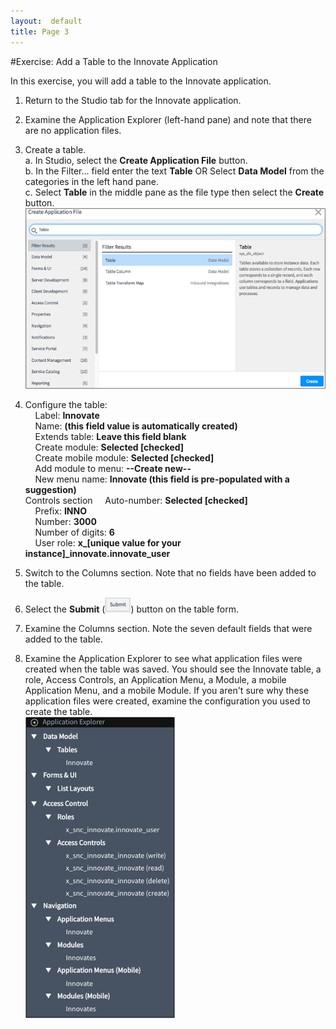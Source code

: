 ```yaml
---
layout:  default
title: Page 3
---
```

#Exercise:  Add a Table to the Innovate Application

In this exercise, you will add a table to the Innovate application. 

1.	Return to the Studio tab for the Innovate application.
2.	Examine the Application Explorer (left-hand pane) and note that there are no application files.
3.	Create a table.  
	a.  In Studio, select the **Create Application File** button.  
	b.  In the Filter... field enter the text **Table** OR Select **Data Model** from the categories in the left hand pane.  
	c.  Select **Table** in the middle pane as the file type then select the **Create** button.  ![](Images/CreateTableFile.png) 
				
4.	Configure the table:  
		&nbsp;&nbsp;&nbsp;&nbsp;Label:  **Innovate**  
		&nbsp;&nbsp;&nbsp;&nbsp;Name:  **(this field value is automatically created)**  
		&nbsp;&nbsp;&nbsp;&nbsp;Extends table:  **Leave this field blank**  
		&nbsp;&nbsp;&nbsp;&nbsp;Create module:  **Selected [checked]**  
		&nbsp;&nbsp;&nbsp;&nbsp;Create mobile module:  **Selected [checked]**  
		&nbsp;&nbsp;&nbsp;&nbsp;Add module to menu:  **--Create new--**  
		&nbsp;&nbsp;&nbsp;&nbsp;New menu name:  **Innovate (this field is pre-populated with a suggestion)**  
	Controls section
		&nbsp;&nbsp;&nbsp;&nbsp;Auto-number:  **Selected [checked]**  
		&nbsp;&nbsp;&nbsp;&nbsp;Prefix:  **INNO**  
		&nbsp;&nbsp;&nbsp;&nbsp;Number:  **3000**  
		&nbsp;&nbsp;&nbsp;&nbsp;Number of digits:  **6**  
		&nbsp;&nbsp;&nbsp;&nbsp;User role:  **x\_[unique value for your instance]\_innovate.innovate_user**  
		
5.	Switch to the Columns section.  Note that no fields have been added to the table.
6.	Select the **Submit** (<img src="Images/SubmitButton.png">) button on the table form.
7.	Examine the Columns section.  Note the seven default fields that were added to the table.
8.	Examine the Application Explorer to see what application files were created when the table was saved.  You should see the Innovate table, a role, Access Controls, an Application Menu, a Module, a mobile Application Menu, and a mobile Module.  If you aren't sure why these application files were created, examine the configuration you used to create the table.  
![](Images/InnovateAppExplorer.png)


		
		